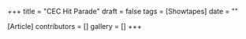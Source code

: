 +++
title = "CEC Hit Parade"
draft = false
tags = [Showtapes]
date = ""

[Article]
contributors = []
gallery = []
+++
